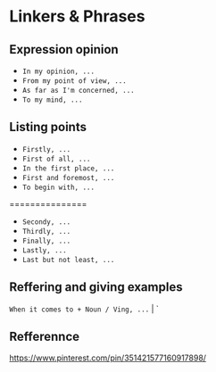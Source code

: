 # Linkers & Phrases
## Expression opinion

- `In my opinion, ...`
- `From my point of view, ...`
- `As far as I'm concerned, ...`
- `To my mind, ...`

## Listing points

- `Firstly, ...`
- `First of all, ...`
- `In the first place, ...`
- `First and foremost, ...`
- `To begin with, ... `

===============

- `Secondy, ... `
- `Thirdly, ... `
- `Finally, ... `
- `Lastly, ... `
- `Last but not least, ... `

## Reffering and giving examples

`When it comes to + Noun / Ving, ...` | `

## Refferennce
https://www.pinterest.com/pin/351421577160917898/
